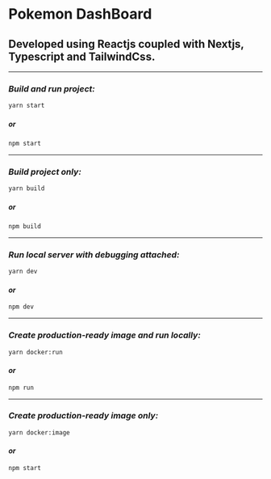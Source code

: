 # **Pokemon DashBoard** 

## Developed using Reactjs coupled with Nextjs, Typescript and TailwindCss.

---

### *Build and run project:*
```bash
yarn start 
```
##### *or*
```bash
npm start
```

---

### *Build project only:*
```bash
yarn build
```
##### *or*
```bash
npm build
```

---

### *Run local server with debugging attached:*
```bash
yarn dev
```
#### *or*
```bash
npm dev
```

---

### *Create production-ready image and run locally:*
```bash
yarn docker:run
```
#### *or*
```bash
npm run
```

---

### *Create production-ready image only:*
```bash
yarn docker:image 
```
#### *or*
```bash
npm start
```